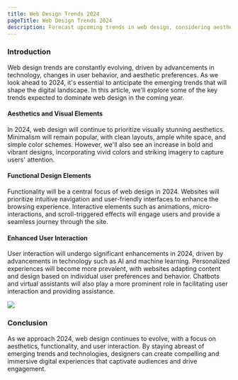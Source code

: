 ```yaml
---
title: Web Design Trends 2024
pageTitle: Web Design Trends 2024
description: Forecast upcoming trends in web design, considering aesthetics, functionality, and user interaction.
---
```


### Introduction
Web design trends are constantly evolving, driven by advancements in technology, changes in user behavior, and aesthetic preferences. As we look ahead to 2024, it's essential to anticipate the emerging trends that will shape the digital landscape. In this article, we'll explore some of the key trends expected to dominate web design in the coming year.

#### Aesthetics and Visual Elements
In 2024, web design will continue to prioritize visually stunning aesthetics. Minimalism will remain popular, with clean layouts, ample white space, and simple color schemes. However, we'll also see an increase in bold and vibrant designs, incorporating vivid colors and striking imagery to capture users' attention.

#### Functional Design Elements
Functionality will be a central focus of web design in 2024. Websites will prioritize intuitive navigation and user-friendly interfaces to enhance the browsing experience. Interactive elements such as animations, micro-interactions, and scroll-triggered effects will engage users and provide a seamless journey through the site.

#### Enhanced User Interaction
User interaction will undergo significant enhancements in 2024, driven by advancements in technology such as AI and machine learning. Personalized experiences will become more prevalent, with websites adapting content and design based on individual user preferences and behavior. Chatbots and virtual assistants will also play a more prominent role in facilitating user interaction and providing assistance.

![](/assets/images/Rectangle2_11.png)

### Conclusion
As we approach 2024, web design continues to evolve, with a focus on aesthetics, functionality, and user interaction. By staying abreast of emerging trends and technologies, designers can create compelling and immersive digital experiences that captivate audiences and drive engagement.